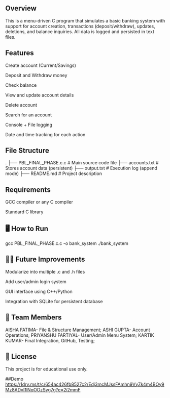 
##  Overview

This is a menu-driven C program that simulates a basic banking system with support for account creation, transactions (deposit/withdraw), updates, deletions, and balance inquiries. All data is logged and persisted in text files.
## Features

Create account (Current/Savings)

Deposit and Withdraw money

Check balance

View and update account details

Delete account

Search for an account

Console + File logging

Date and time tracking for each action


## File Structure

.
├── PBL_FINAL_PHASE.c.c       # Main source code file
├── accounts.txt              # Stores account data (persistent)
├── output.txt                # Execution log (append mode)
├── README.md                 # Project description

##  Requirements

GCC compiler or any C compiler

Standard C library


## 🖥️ How to Run

gcc PBL_FINAL_PHASE.c.c -o bank_system
./bank_system

## 🧑‍💻 Future Improvements

Modularize into multiple .c and .h files

Add user/admin login system

GUI interface using C++/Python

Integration with SQLite for persistent database


## 👥 Team Members


AISHA FATIMA- 	File & Structure Management; 
ASHI GUPTA- 	Account Operations;
PRIYANSHU FARTIYAL-	User/Admin Menu System;
KARTIK KUMAR-	Final Integration, GitHub, Testing;


## 📄 License

This project is for educational use only.

##Demo
https://1drv.ms/t/c/654ac426fb8527c2/Edj3mcMJssFAmhn9VyZk4m4BOy9Mz8ADvI1lNqOOzSyg7g?e=2i2mmF
